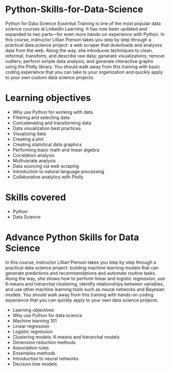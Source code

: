 # Python-Skills-for-Data-Science
Python for Data Science Essential Training is one of the most popular data science courses at LinkedIn Learning. 
It has now been updated and expanded to two parts—for even more hands-on experience with Python. 
In this course, instructor Lillian Pierson takes you step by step through a practical data science project: 
a web scraper that downloads and analyzes data from the web. 
Along the way, she introduces techniques to clean, reformat, transform, and describe raw data; generate visualizations; 
remove outliers; perform simple data analysis; and generate interactive graphs using the Plotly library. 
You should walk away from this training with basic coding experience that you can take to your organization and quickly apply to your own custom data science projects.

# Learning objectives

* Why use Python for working with data
* Filtering and selecting data
* Concatenating and transforming data
* Data visualization best practices
* Visualizing data
* Creating a plot
* Creating statistical data graphics
* Performing basic math and linear algebra
* Correlation analysis
* Multivariate analysis
* Data sourcing via web scraping
* Introduction to natural language processing
* Collaborative analytics with Plotly
# Skills covered

* Python
* Data Science

# Advance Python Skills for Data Science

In this course, instructor Lillian Pierson takes you step by step through a practical data science project: building machine learning models that can generate predictions and recommendations and automate routine tasks. Along the way, she shows how to perform linear and logistic regression, use K-means and hierarchal clustering, identify relationships between variables, and use other machine learning tools such as neural networks and Bayesian models. You should walk away from this training with hands-on coding experience that you can quickly apply to your own data science projects.

* Learning objectives
* Why use Python for data science
* Machine learning 101
* Linear regression
* Logistic regression
* Clustering models: K-means and hierarchal models
* Dimension reduction methods
* Association rules
* Ensembles methods
* Introduction to neural networks
* Decision tree models

